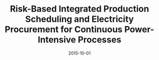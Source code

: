 ---
title: "Risk-Based Integrated Production Scheduling and Electricity Procurement for Continuous Power-Intensive Processes"
collection: publications
category: manuscripts
permalink: /publication/2015-10-01-risk-based-production-scheduling
excerpt: "This paper proposes a risk-based integrated approach to production scheduling and electricity procurement for continuous power-intensive processes. The framework optimizes operational efficiency while managing market risks."
date: 2015-10-01
venue: "Computers & Chemical Engineering"
paperurl: https://doi.org/10.1016/j.compchemeng.2015.12.015
citation: "Zhang, Q., Cremer, J. L., Grossmann, I. E., Sundaramoorthy, A., & Pinto, J. M. (2015). 'Risk-Based Integrated Production Scheduling and Electricity Procurement for Continuous Power-Intensive Processes.' Computers & Chemical Engineering, 78, 106543."
---